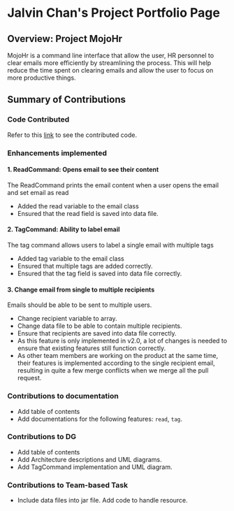 # Jalvin Chan's Project Portfolio Page

## Overview: Project MojoHr
MojoHr is a command line interface that allow the user, HR personnel to clear
emails more efficiently by streamlining the process.
This will help reduce the time spent on clearing emails and allow the user to focus on more productive things.

## Summary of Contributions

### Code Contributed
Refer to this [link](https://nus-cs2113-ay2021s2.github.io/tp-dashboard/?search=jalvinchan&sort=groupTitle&sortWithin=title&since=&timeframe=commit&mergegroup=&groupSelect=groupByRepos&breakdown=false)
to see the contributed code.

### Enhancements implemented
#### 1. ReadCommand: Opens email to see their content
The ReadCommand prints the email content when a user opens the email and set email as read
* Added the read variable to the email class
* Ensured that the read field is saved into data file.

#### 2. TagCommand: Ability to label email
The tag command allows users to label a single email with multiple tags
* Added tag variable to the email class
* Ensured that multiple tags are added correctly.
* Ensured that the tag field is saved into data file correctly.

#### 3. Change email from single to multiple recipients
Emails should be able to be sent to multiple users.
* Change recipient variable to array.
* Change data file to be able to contain multiple recipients.
* Ensure that recipients are saved into data file correctly.
* As this feature is only implemented in v2.0, a lot of changes is needed to ensure that existing 
  features still function correctly.
* As other team members are working on the product at the same time, their features is implemented
  according to the single recipient email, resulting in quite a few merge conflicts when we merge 
  all the pull request.


### Contributions to documentation
* Add table of contents
* Add documentations for the following features: `read`, `tag`.

### Contributions to DG
* Add table of contents
* Add Architecture descriptions and UML diagrams.
* Add TagCommand implementation and UML diagram.

### Contributions to Team-based Task
* Include data files into jar file. Add code to handle resource.